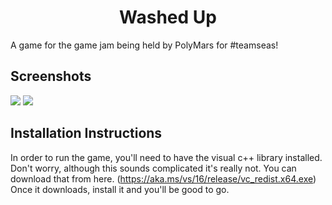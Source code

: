 <h1 align="center">Washed Up</h1>

A game for the game jam being held by PolyMars for #teamseas!

## Screenshots

<p>
  <img src="https://user-images.githubusercontent.com/74564976/162433137-69777ed8-cc33-4a8b-94e3-b0868a4118a2.png"></img>
  <img src="https://user-images.githubusercontent.com/74564976/161370809-ccb9fe7e-0fad-413d-a671-8533f24526b8.png"></img>
</p>

## Installation Instructions
In order to run the game, you'll need to have the visual c++ library installed. Don't worry, although this sounds complicated it's really not. You can download that from here. (https://aka.ms/vs/16/release/vc_redist.x64.exe) Once it downloads, install it and you'll be good to go.
